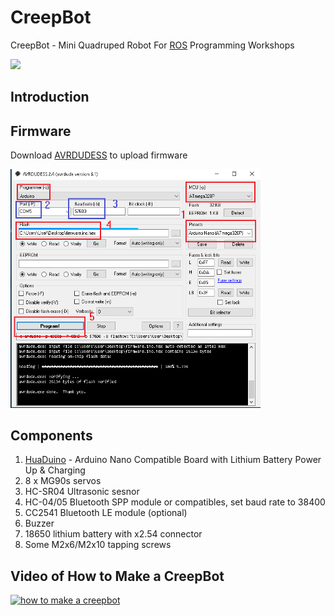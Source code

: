 # CreepBot
CreepBot - Mini Quadruped Robot For [ROS](https://ros.org/) Programming Workshops

<img src="wiki/creepbot1.png" width="400">

## Introduction

## Firmware

Download [AVRDUDESS](https://blog.zakkemble.net/avrdudess-a-gui-for-avrdude/) to upload firmware

<img src="wiki/AVRDUDESS-2.4.png" width="400">

## Components
<ol>
  <li><a href="https://youtu.be/woJ8mIrGqf4?si=4_YU_JZL80stXMVt" target=_blank>HuaDuino</a> - Arduino Nano Compatible Board with Lithium Battery Power Up & Charging</li>
  <li>8 x MG90s servos</li>
  <li>HC-SR04 Ultrasonic sesnor</li>
  <li>HC-04/05 Bluetooth SPP module or compatibles, set baud rate to 38400
  <li>CC2541 Bluetooth LE module (optional)</li>
  <li>Buzzer</li>
  <li>18650 lithium battery with x2.54 connector</li>
  <li>Some M2x6/M2x10 tapping screws</li>
</ol>

## Video of How to Make a CreepBot

[![how to make a creepbot](https://img.youtube.com/vi/LDjwKNZhbA8/0.jpg)](https://www.youtube.com/watch?v=LDjwKNZhbA8)
